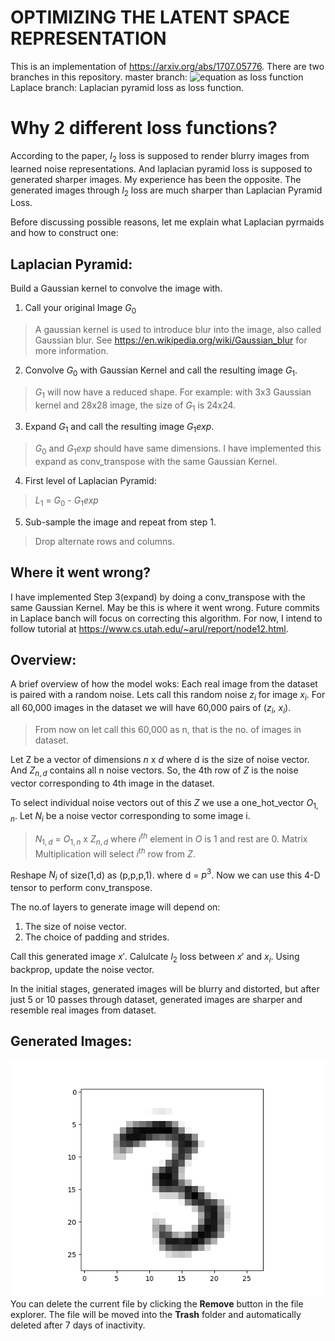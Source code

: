 # OPTIMIZING THE LATENT SPACE REPRESENTATION

This is an implementation of https://arxiv.org/abs/1707.05776. There are two branches in this repository.
master branch: ![equation](https://latex.codecogs.com/gif.latex?\inline&space;$l_2$) as loss function
Laplace branch: Laplacian pyramid loss as loss function.

# Why 2 different loss functions?

According to the paper, $l_2$ loss is supposed to render blurry images from learned noise representations. And laplacian pyramid loss is supposed to generated sharper images. My experience has been the opposite. The generated images through $l_2$ loss are much sharper than Laplacian Pyramid Loss.

Before discussing possible reasons, let me explain what Laplacian pyrmaids and how to construct one: 
## Laplacian Pyramid:
Build a Gaussian kernel to convolve the image with.

1. Call your original Image $G_0$
> A gaussian kernel is used to introduce blur into the image, also called Gaussian blur. See https://en.wikipedia.org/wiki/Gaussian_blur for more information.
2. Convolve $G_0$ with Gaussian Kernel and call the resulting image $G_1$.
> $G_1$ will now have a reduced shape. 
> For example: with 3x3 Gaussian kernel and 28x28 image, the size of $G_1$ is 24x24.
3. Expand $G_1$ and call the resulting image $G_1exp$.
> $G_0$ and $G_1exp$ should have same dimensions.
> I have implemented this expand as conv_transpose with the same Gaussian Kernel.
4. First level of Laplacian Pyramid:
> $L_1$ = $G_0$ - $G_1exp$
5. Sub-sample the image and repeat from step 1.
> Drop alternate rows and columns.

## Where it went wrong?

I have implemented Step 3(expand) by doing a conv_transpose with the same Gaussian Kernel. May be this is where it went wrong. 
Future commits in Laplace banch will focus on correcting this algorithm. For now, I intend to follow tutorial at https://www.cs.utah.edu/~arul/report/node12.html.

## Overview:
A brief overview of how the model woks:
Each real image from the dataset is paired with a random noise. Lets call this random noise $z_i$ for image $x_i$. For all 60,000 images in the dataset we will have 60,000 pairs of ($z_i$, $x_i$).
> From now on let call this 60,000 as n, that is the no. of images in dataset.

Let Z be a vector of dimensions $n$ x $d$ where d is the size of noise vector. And $Z_{n,d}$ contains all n noise vectors. So, the 4th row of $Z$ is the noise vector corresponding to 4th image in the dataset.

To select individual noise vectors out of this $Z$ we use a one_hot_vector $O_{1,n}$.
Let $N_i$ be a noise vector corresponding to some image i.
> $N_{1,d}$ = $O_{1,n}$ x $Z_{n,d}$
> where $i^{th}$ element in $O$ is 1 and rest are 0. Matrix Multiplication will select $i^{th}$ row from $Z$.

Reshape $N_i$ of size(1,d) as (p,p,p,1). where d = $p^3$. Now we can use this 4-D tensor to perform conv_transpose.

The no.of layers to generate image will depend on:
1. The size of noise vector.
2. The choice of padding and strides.    

Call this generated image $x'$. Calulcate $l_2$ loss between $x'$ and $x_i$. Using backprop, update the noise vector. 

In the initial stages, generated images will be blurry and distorted, but after just 5 or 10 passes through dataset, generated images are sharper and resemble real images from dataset.


## Generated Images:
![Image generated from noise](/images/generated/run2/10360.png)
You can delete the current file by clicking the **Remove** button in the file explorer. The file will be moved into the **Trash** folder and automatically deleted after 7 days of inactivity.
